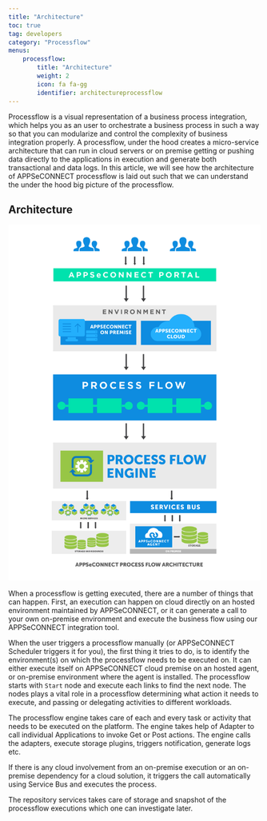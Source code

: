```yaml
---
title: "Architecture"
toc: true
tag: developers
category: "Processflow"
menus: 
    processflow:
        title: "Architecture"
        weight: 2
        icon: fa fa-gg
        identifier: architectureprocessflow
---
```


Processflow is a visual representation of a business process integration, which helps you as an user
to orchestrate a business process in such a way so that you can modularize and control the complexity
of business integration properly. A processflow, under the hood creates a micro-service architecture
that can run in cloud servers or on premise getting or pushing data directly to the applications 
in execution and generate both transactional and data logs. In this article, we will see how the 
architecture of APPSeCONNECT processflow is laid out such that we can understand the under the hood big 
picture of the processflow. 

## Architecture

![processflow Architecture 01](/staticfiles/processflow/media/processflow_architecture_01.png)  

When a processflow is getting executed, there are a number of things that can happen. First, an execution 
can happen on cloud directly on an hosted environment maintained by APPSeCONNECT, or it can generate a call
to your own on-premise environment and execute the business flow using our APPSeCONNECT integration tool. 

When the user triggers a processflow manually (or APPSeCONNECT Scheduler triggers it for you), the first thing 
it tries to do, is to identify the environment(s) on which the processflow needs to be executed on. It can either
execute itself on APPSeCONNECT cloud premise on an hosted agent, or on-premise environment where the agent
is installed. The processflow starts with `Start` node and execute each links to find the next node. 
The nodes plays a vital role in a processflow determining what action it needs to execute, and passing or delegating
activities to different workloads. 

The processflow engine takes care of each and every task or activity that needs to be executed on the platform. The 
engine takes help of Adapter to call individual Applications to invoke Get or Post actions. The engine calls the 
adapters, execute storage plugins, triggers notification, generate logs etc. 

If there is any cloud involvement from an on-premise execution or an on-premise dependency for a 
cloud solution, it triggers the call automatically using Service Bus and executes the process. 

The repository services takes care of storage and snapshot of the processflow executions which one can investigate later.


